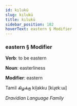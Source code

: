 ```yaml
---
id: kılukü
slug: kılukü
title: kılukü
sidebar_position: 182
hoverText: eastern § Modifier
---
```


### eastern § Modifier

**Verb**: to be eastern

**Noun**: easterliness

**Modifier**: eastern

Tamil கிழக்கு kiḻakku [kiɻɐkːɯ]

*Dravidian Language Family*